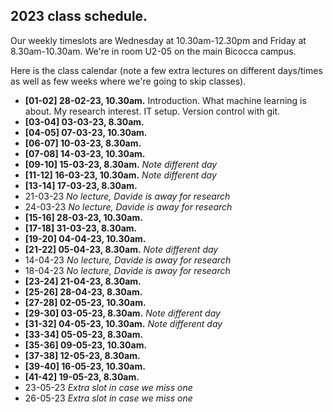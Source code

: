 ## 2023 class schedule.

Our weekly timeslots are Wednesday at 10.30am-12.30pm and Friday at 8.30am-10.30am. We're in room U2-05 on the main Bicocca campus.

Here is the class calendar (note a few extra lectures on different days/times as well as few weeks where we're going to skip classes).

 - **[01-02] 28-02-23, 10.30am.** Introduction. What machine learning is about. My research interest. IT setup. Version control with git.
 - **[03-04] 03-03-23, 8.30am.**
 - **[04-05] 07-03-23, 10.30am.**
 - **[06-07] 10-03-23, 8.30am.**
 - **[07-08] 14-03-23, 10.30am.**
 - **[09-10] 15-03-23, 8.30am.** *Note different day*
 - **[11-12] 16-03-23, 10.30am.** *Note different day*
 - **[13-14] 17-03-23, 8.30am.**
 - 21-03-23 *No lecture, Davide is away for research*
 - 24-03-23 *No lecture, Davide is away for research*
 - **[15-16] 28-03-23, 10.30am.**
 - **[17-18] 31-03-23, 8.30am.**
 - **[19-20] 04-04-23, 10.30am.**
 - **[21-22] 05-04-23, 8.30am.** *Note different day*
 - 14-04-23 *No lecture, Davide is away for research*
 - 18-04-23 *No lecture, Davide is away for research*
 - **[23-24] 21-04-23, 8.30am.**
 - **[25-26] 28-04-23, 8.30am.**
 - **[27-28] 02-05-23, 10.30am.**
 - **[29-30] 03-05-23, 8.30am.** *Note different day*
 - **[31-32] 04-05-23, 10.30am.** *Note different day*
 - **[33-34] 05-05-23, 8.30am.**
 - **[35-36] 09-05-23, 10.30am.**
 - **[37-38] 12-05-23, 8.30am.**
 - **[39-40] 16-05-23, 10.30am.**
 - **[41-42] 19-05-23, 8.30am.**
 - 23-05-23 *Extra slot in case we miss one*
 - 26-05-23 *Extra slot in case we miss one*
